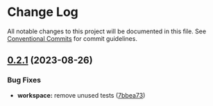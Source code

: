 # Change Log

All notable changes to this project will be documented in this file.
See [Conventional Commits](https://conventionalcommits.org) for commit guidelines.

## [0.2.1](https://github.com/hgodinho/elucidario/compare/@elucidario/pkg-console@0.2.0...@elucidario/pkg-console@0.2.1) (2023-08-26)


### Bug Fixes

* **workspace:** remove unused tests ([7bbea73](https://github.com/hgodinho/elucidario/commit/7bbea7341375a78a96f22c73a683b6f8541067f7))

